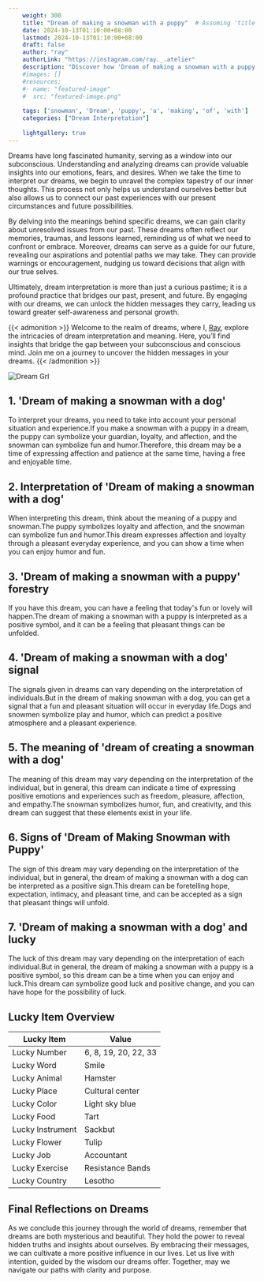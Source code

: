 ```yaml
---
    weight: 300
    title: "Dream of making a snowman with a puppy"  # Assuming 'title' column exists
    date: 2024-10-13T01:10:00+08:00
    lastmod: 2024-10-13T01:10:00+08:00
    draft: false
    author: "ray"
    authorLink: "https://instagram.com/ray._.atelier"
    description: "Discover how 'Dream of making a snowman with a puppy' can interpret your future and uncover its significant meanings in your life."
    #images: []
    #resources:
    #- name: "featured-image"
    #  src: "featured-image.png"
    
    tags: ['snowman', 'Dream', 'puppy', 'a', 'making', 'of', 'with']
    categories: ["Dream Interpretation"]
    
    lightgallery: true
---
```

    
Dreams have long fascinated humanity, serving as a window into our subconscious. Understanding and analyzing dreams can provide valuable insights into our emotions, fears, and desires. When we take the time to interpret our dreams, we begin to unravel the complex tapestry of our inner thoughts. This process not only helps us understand ourselves better but also allows us to connect our past experiences with our present circumstances and future possibilities.

By delving into the meanings behind specific dreams, we can gain clarity about unresolved issues from our past. These dreams often reflect our memories, traumas, and lessons learned, reminding us of what we need to confront or embrace. Moreover, dreams can serve as a guide for our future, revealing our aspirations and potential paths we may take. They can provide warnings or encouragement, nudging us toward decisions that align with our true selves.

Ultimately, dream interpretation is more than just a curious pastime; it is a profound practice that bridges our past, present, and future. By engaging with our dreams, we can unlock the hidden messages they carry, leading us toward greater self-awareness and personal growth.

{{< admonition >}}
Welcome to the realm of dreams, where I, [Ray](https://instagram.com/ray._.atelier), explore the intricacies of dream interpretation and meaning. Here, you’ll find insights that bridge the gap between your subconscious and conscious mind. Join me on a journey to uncover the hidden messages in your dreams.
{{< /admonition >}}

![Dream Grl](https://cdn.pixabay.com/photo/2017/11/02/03/35/gothic-2910057_1280.jpg "Dream Grl")

## 1. 'Dream of making a snowman with a dog'
To interpret your dreams, you need to take into account your personal situation and experience.If you make a snowman with a puppy in a dream, the puppy can symbolize your guardian, loyalty, and affection, and the snowman can symbolize fun and humor.Therefore, this dream may be a time of expressing affection and patience at the same time, having a free and enjoyable time.

## 2. Interpretation of 'Dream of making a snowman with a dog'
When interpreting this dream, think about the meaning of a puppy and snowman.The puppy symbolizes loyalty and affection, and the snowman can symbolize fun and humor.This dream expresses affection and loyalty through a pleasant everyday experience, and you can show a time when you can enjoy humor and fun.

## 3. 'Dream of making a snowman with a puppy' forestry
If you have this dream, you can have a feeling that today's fun or lovely will happen.The dream of making a snowman with a puppy is interpreted as a positive symbol, and it can be a feeling that pleasant things can be unfolded.

## 4. 'Dream of making a snowman with a dog' signal
The signals given in dreams can vary depending on the interpretation of individuals.But in the dream of making snowman with a dog, you can get a signal that a fun and pleasant situation will occur in everyday life.Dogs and snowmen symbolize play and humor, which can predict a positive atmosphere and a pleasant experience.

## 5. The meaning of 'dream of creating a snowman with a dog'
The meaning of this dream may vary depending on the interpretation of the individual, but in general, this dream can indicate a time of expressing positive emotions and experiences such as freedom, pleasure, affection, and empathy.The snowman symbolizes humor, fun, and creativity, and this dream can suggest that these elements exist in your life.

## 6. Signs of 'Dream of Making Snowman with Puppy'
The sign of this dream may vary depending on the interpretation of the individual, but in general, the dream of making a snowman with a dog can be interpreted as a positive sign.This dream can be foretelling hope, expectation, intimacy, and pleasant time, and can be accepted as a sign that pleasant things will unfold.

## 7. 'Dream of making a snowman with a dog' and lucky
The luck of this dream may vary depending on the interpretation of each individual.But in general, the dream of making a snowman with a puppy is a positive symbol, so this dream can be a time when you can enjoy and luck.This dream can symbolize good luck and positive change, and you can have hope for the possibility of luck.

## Lucky Item Overview
| Lucky Item          | Value              |
|---------------|--------------------|
| Lucky Number        | 6, 8, 19, 20, 22, 33  |
| Lucky Word          | Smile |
| Lucky Animal        | Hamster |
| Lucky Place         | Cultural center     |
| Lucky Color         | Light sky blue     |
| Lucky Food          | Tart      |
| Lucky Instrument    | Sackbut |
| Lucky Flower        | Tulip    |
| Lucky Job           | Accountant       |
| Lucky Exercise      | Resistance Bands  |
| Lucky Country       | Lesotho    |


##  Final Reflections on Dreams

As we conclude this journey through the world of dreams, remember that dreams are both mysterious and beautiful. They hold the power to reveal hidden truths and insights about ourselves. By embracing their messages, we can cultivate a more positive influence in our lives. Let us live with intention, guided by the wisdom our dreams offer. Together, may we navigate our paths with clarity and purpose.
